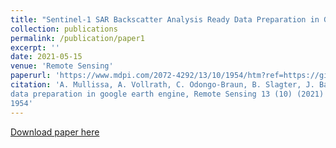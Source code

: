 ```yaml
---
title: "Sentinel-1 SAR Backscatter Analysis Ready Data Preparation in Google Earth Engine"
collection: publications
permalink: /publication/paper1
excerpt: ''
date: 2021-05-15
venue: 'Remote Sensing'
paperurl: 'https://www.mdpi.com/2072-4292/13/10/1954/htm?ref=https://githubhelp.com'
citation: 'A. Mullissa, A. Vollrath, C. Odongo-Braun, B. Slagter, J. Balling,Y. Gou, N. Gorelick, J. Reiche, Sentinel-1 sar backscatter analysis ready
data preparation in google earth engine, Remote Sensing 13 (10) (2021)
1954'
---
```


[Download paper here](https://github.com/adugnag/adugnag.github.io/blob/master/files/S1_ARD_remotesensing-13-01954.pdf)
